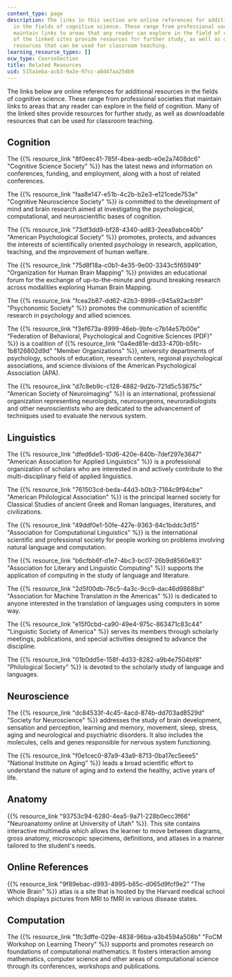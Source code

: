 ```yaml
---
content_type: page
description: The links in this section are online references for additional resources
  in the fields of cognitive science. These range from professional societies that
  maintain links to areas that any reader can explore in the field of cognition. Many
  of the linked sites provide resources for further study, as well as downloadable
  resources that can be used for classroom teaching.
learning_resource_types: []
ocw_type: CourseSection
title: Related Resources
uid: 515a1eba-acb3-9a2e-97cc-a8d47aa25db9
---
```


The links below are online references for additional resources in the fields of cognitive science. These range from professional societies that maintain links to areas that any reader can explore in the field of cognition. Many of the linked sites provide resources for further study, as well as downloadable resources that can be used for classroom teaching.

Cognition
---------

The {{% resource_link "8f0eec41-785f-4bea-aedb-e0e2a7408dc6" "Cognitive Science Society" %}} has the latest news and information on conferences, funding, and employment, along with a host of related conferences.

The {{% resource_link "faa8e147-e51b-4c2b-b2e3-e121cede753e" "Cognitive Neuroscience Society" %}} is committed to the development of mind and brain research aimed at investigating the psychological, computational, and neuroscientific bases of cognition.

The {{% resource_link "73df3dd9-bf28-4340-ad83-2eea9abce40b" "American Psychological Society" %}} promotes, protects, and advances the interests of scientifically oriented psychology in research, application, teaching, and the improvement of human welfare.

The {{% resource_link "75d8f18a-c0b1-4e35-9e00-3343c5f65949" "Organization for Human Brain Mapping" %}} provides an educational forum for the exchange of up-to-the-minute and ground breaking research across modalities exploring Human Brain Mapping.

The {{% resource_link "fcea2b87-dd62-42b3-8999-c945a92acb9f" "Psychonomic Society" %}} promotes the communication of scientific research in psychology and allied sciences.

The {{% resource_link "f3ef673a-8999-46eb-9bfe-c7b14e57b00e" "Federation of Behavioral, Psychological and Cognitive Sciences (PDF)" %}} is a coalition of {{% resource_link "0a4ed81e-dd33-470b-b5fc-1b8126802d9d" "Member Organizations" %}}, university departments of psychology, schools of education, research centers, regional psychological associations, and science divisions of the American Psychological Association (APA).

The {{% resource_link "d7c8eb9c-c128-4882-9d2b-721d5c53875c" "American Society of Neuroimaging" %}} is an international, professional organization representing neurologists, neurosurgeons, neuroradiologists and other neuroscientists who are dedicated to the advancement of techniques used to evaluate the nervous system.

Linguistics
-----------

The {{% resource_link "dfed6de5-10d6-420e-840b-7def297e3647" "American Association for Applied Linguistics" %}} is a professional organization of scholars who are interested in and actively contribute to the multi-disciplinary field of applied linguistics.

The {{% resource_link "761503cd-beda-44d3-b0b3-7184c9f94cbe" "American Philological Association" %}} is the principal learned society for Classical Studies of ancient Greek and Roman languages, literatures, and civilizations.

The {{% resource_link "49ddf0e1-50fe-427e-9363-84c1bddc3d15" "Association for Computational Linguistics" %}} is the international scientific and professional society for people working on problems involving natural language and computation.

The {{% resource_link "b6cfbb6f-d1e7-4bc3-bc07-26b9d8560e83" "Association for Literary and Linguistic Computing" %}} supports the application of computing in the study of language and literature.

The {{% resource_link "2d5f00db-76c5-4a3c-9cc9-dac46d98688d" "Association for Machine Translation in the Americas" %}} is dedicated to anyone interested in the translation of languages using computers in some way.

The {{% resource_link "e15f0cbd-ca90-49e4-975c-863471c83c44" "Linguistic Society of America" %}} serves its members through scholarly meetings, publications, and special activities designed to advance the discipline.

The {{% resource_link "01b0dd5e-158f-4d33-8282-a9b4e7504bf8" "Philological Society" %}} is devoted to the scholarly study of language and languages.

Neuroscience
------------

The {{% resource_link "dc84533f-4c45-4acd-874b-dd703ad8529d" "Society for Neuroscience" %}} addresses the study of brain development, sensation and perception, learning and memory, movement, sleep, stress, aging and neurological and psychiatric disorders. It also includes the molecules, cells and genes responsible for nervous system functioning.

The {{% resource_link "f0e1cec0-87a9-43a9-8713-0ba17ec5eee5" "National Institute on Aging" %}} leads a broad scientific effort to understand the nature of aging and to extend the healthy, active years of life.

Anatomy
-------

{{% resource_link "93753c94-6280-4ea5-9a71-228b0ecc3f66" "Neuroanatomy online at University of Utah" %}}. This site contains interactive multimedia which allows the learner to move between diagrams, gross anatomy, microscopic specimens, definitions, and atlases in a manner tailored to the student's needs.

Online References
-----------------

{{% resource_link "9f89ebac-d993-4995-b85c-d065d9fcf9e2" "The Whole Brain" %}} atlas is a site that is hosted by the Harvard medical school which displays pictures from MRI to fMRI in various disease states.

Computation
-----------

The {{% resource_link "1fc3dffe-029e-4838-96ba-a3b4594a508b" "FoCM Workshop on Learning Theory" %}} supports and promotes research on foundations of computational mathematics. It fosters interaction among mathematics, computer science and other areas of computational science through its conferences, workshops and publications.